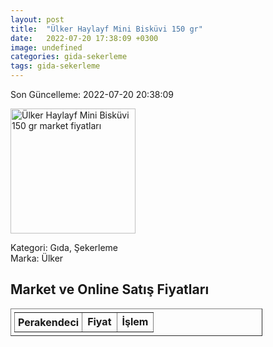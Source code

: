 ```yaml
---
layout: post
title:  "Ülker Haylayf Mini Bisküvi 150 gr"
date:   2022-07-20 17:38:09 +0300
image: undefined
categories: gida-sekerleme
tags: gida-sekerleme
---
```


Son Güncelleme: 2022-07-20 20:38:09

<img src="undefined" width="200" alt="Ülker Haylayf Mini Bisküvi 150 gr market fiyatları" />

Kategori: Gıda, Şekerleme
<br />
Marka: Ülker

<h2>Market ve Online Satış Fiyatları</h2>

<table border="1" style="padding: 5px;width:80%;">
  <tr>
    <td style="padding: 5px;"><strong>Perakendeci</strong></td>
    <td><strong>Fiyat</strong></td>
    <td><strong>İşlem</strong></td>
  </tr>
  
</table>
